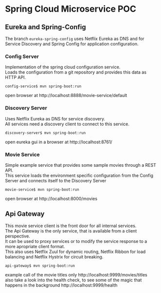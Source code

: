# Spring Cloud Microservice POC 

## Eureka and Spring-Config 

The branch `eureka-spring-config` uses Netflix Eureka as DNS and for Service Discovery and Spring Config for application configuration.

### Config Server

Implementation of the spring cloud configuration service.  
Loads the configuration from a git repository and provides this data as HTTP API.  

    config-service$ mvn spring-boot:run

open browser at http://localhost:8888/movie-service/default

### Discovery Server

Uses Netflix Eureka as DNS for service discovery.  
All services need a discovery client to connect to this service.  

    discovery-server$ mvn spring-boot:run

open eureka gui in a browser at http://localhost:8761/

### Movie Service

Simple example service that provides some sample movies through a REST API.  
This service loads the environment specific configuration from the Config Server and
connects itself to the Discovery Server

    movie-service$ mvn spring-boot:run

open browser at http://localhost:8000/movies


## Api Gateway

This movie service client is the front door for all internal services.  
The Api Gateway is the only service, that is available from a client perspective.  
It can be used to proxy services or to modify the service response to a more apropriate client format.  
This also uses Netflix Zuul for dynamic routing, Netflix Ribbon for load balancing
and Netflix Hystrix for circuit breaking.  

    api-gateway$ mvn spring-boot:run 

example call of the movie titles only http://localhost:9999/movies/titles  
also take a look into the health check, to see some of the magic that happens in the background http://localhost:9999/health

